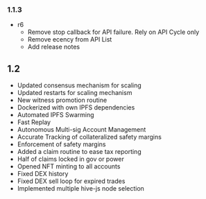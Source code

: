 ### 1.1.3 
* r6
  * Remove stop callback for API failure. Rely on API Cycle only
  * Remove ecency from API List
  * Add release notes

## 1.2
   * Updated consensus mechanism for scaling
   * Updated restarts for scaling mechanism
   * New witness promotion routine
   * Dockerized with own IPFS dependencies
   * Automated IPFS Swarming
   * Fast Replay
   * Autonomous Multi-sig Account Management
   * Accurate Tracking of collateralized safety margins
   * Enforcement of safety margins
   * Added a claim routine to ease tax reporting
   * Half of claims locked in gov or power
   * Opened NFT minting to all accounts
   * Fixed DEX history
   * Fixed DEX sell loop for expired trades
   * Implemented multiple hive-js node selection